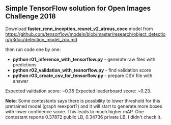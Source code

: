 ## Simple TensorFlow solution for Open Images Challenge 2018

Download **faster_rcnn_inception_resnet_v2_atrous_coco** model from https://github.com/tensorflow/models/blob/master/research/object_detection/g3doc/detection_model_zoo.md

then run code one by one: 

* **python r01_inference_with_tensorflow.py** - generate raw files with predictions
* **python r02_validation_with_tesnorflow.py** - find validation score 
* **python r03_create_csv_for_tensorflow.py** - prepare CSV file with answer

Expected validation score: ~0.35 Expected leaderboard score: ~0.23. 

**Note**: Some contestants says there is possbility to lower threshold for this pretrained model (graph reexport?) and it will start to generate more boxes with lower confidence score. This leads to much higher mAP. One contestant reports 0.37872 public LB, 0.34736 private LB. I didn't check it. 
